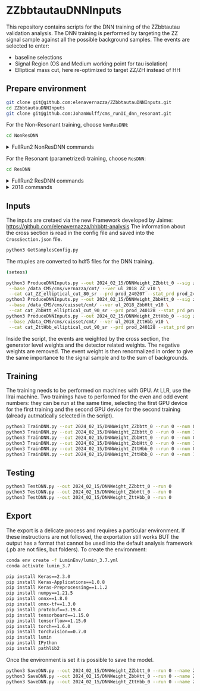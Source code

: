 # ZZbbtautauDNNInputs

This repository contains scripts for the DNN training of the ZZbbtautau validation analysis.
The DNN training is performed by targeting the ZZ signal sample against all the possible background samples.
The events are selected to enter:
- baseline selections
- Signal Region (OS and Medium working point for tau isolation)
- Elliptical mass cut, here re-optimized to target ZZ/ZH instead of HH

## Prepare environment

```bash
git clone git@github.com:elenavernazza/ZZbbtautauDNNInputs.git
cd ZZbbtautauDNNInputs
git clone git@github.com:JohanWulff/cms_runII_dnn_resonant.git
```

For the Non-Resonant training, choose `NonResDNN`:
```bash
cd NonResDNN
```

<details>
<summary>FullRun2 NonResDNN commands</summary>

```bash
python3 ProduceDNNInputs.py --out 2024_03_26/DNNWeight_ZZbbtt_FullRun2_0 --sig zz_sl_signal --bkg all --json CrossSectionZZ.json \
 --base /data_CMS/cms/vernazza/cmt/ --ver ul_2016_ZZ_v12,ul_2016_HIPM_ZZ_v12,ul_2017_ZZ_v12,ul_2018_ZZ_v12 \
 --cat cat_ZZ_elliptical_cut_90_sr --prd prod_240318 --stat_prd prod_240305 --eos True
python3 ProduceDNNInputs.py --out 2024_03_26/DNNWeight_ZbbHtt_FullRun2_0 --sig zh_zbb_htt_signal --bkg all --json CrossSectionZbbHtt.json \
 --base /data_CMS/cms/cuisset/cmt/ --ver ul_2016_ZbbHtt_v12,ul_2016_HIPM_ZbbHtt_v12,ul_2017_ZbbHtt_v12,ul_2018_ZbbHtt_v12 \
 --cat cat_ZbbHtt_elliptical_cut_90_sr --prd prod_240312_DNNinput --stat_prd prod_240305 --eos True
python3 ProduceDNNInputs.py --out 2024_03_26/DNNWeight_ZttHbb_FullRun2_0 --sig zh_ztt_hbb_signal --bkg all --json CrossSectionZttHbb.json \
 --base /data_CMS/cms/cuisset/cmt/ --ver ul_2016_ZttHbb_v12,ul_2016_HIPM_ZttHbb_v12,ul_2017_ZttHbb_v12,ul_2018_ZttHbb_v12 \
 --cat cat_ZttHbb_elliptical_cut_90_sr --prd prod_240312_DNNinput --stat_prd prod_240305 --eos True
```

```bash
python3 TrainDNN.py --out 2024_03_26/DNNWeight_ZZbbtt_FullRun2_0 --run 0 --num 0
python3 TrainDNN.py --out 2024_03_26/DNNWeight_ZZbbtt_FullRun2_0 --run 0 --num 1

python3 TrainDNN.py --out 2024_03_26/DNNWeight_ZbbHtt_FullRun2_0 --run 0 --num 0
python3 TrainDNN.py --out 2024_03_26/DNNWeight_ZbbHtt_FullRun2_0 --run 0 --num 1
 
python3 TrainDNN.py --out 2024_03_26/DNNWeight_ZttHbb_FullRun2_0 --run 0 --num 0
python3 TrainDNN.py --out 2024_03_26/DNNWeight_ZttHbb_FullRun2_0 --run 0 --num 1
```

```bash
python3 TestDNN.py --out 2024_03_26/DNNWeight_ZZbbtt_FullRun2_0 --run 0 
python3 TestDNN.py --out 2024_03_26/DNNWeight_ZbbHtt_FullRun2_0 --run 0
python3 TestDNN.py --out 2024_03_26/DNNWeight_ZttHbb_FullRun2_0 --run 0
```

```bash
python3 SaveDNN.py --out 2024_03_26/DNNWeight_ZZbbtt_FullRun2_0 --run 0 --name ZZbbtt --fold 2024-03-26
python3 SaveDNN.py --out 2024_03_26/DNNWeight_ZbbHtt_FullRun2_0 --run 0 --name ZbbHtt --fold 2024-03-26
python3 SaveDNN.py --out 2024_03_26/DNNWeight_ZttHbb_FullRun2_0 --run 0 --name ZttHbb --fold 2024-03-26
```

</details>

For the Resonant (parametrized) training, choose `ResDNN`:
```bash
cd ResDNN
```

<details>
<summary>FullRun2 ResDNN commands</summary>

```bash
python3 ProduceDNNInputs.py --out 2024_04_29/DNNWeight_ZZbbtt_0 \
 --sig GluGluToXToZZTo2B2Tau_M200,GluGluToXToZZTo2B2Tau_M210,GluGluToXToZZTo2B2Tau_M220,GluGluToXToZZTo2B2Tau_M230,GluGluToXToZZTo2B2Tau_M240,GluGluToXToZZTo2B2Tau_M250,\
GluGluToXToZZTo2B2Tau_M260,GluGluToXToZZTo2B2Tau_M270,GluGluToXToZZTo2B2Tau_M280,GluGluToXToZZTo2B2Tau_M300,GluGluToXToZZTo2B2Tau_M320,GluGluToXToZZTo2B2Tau_M350,GluGluToXToZZTo2B2Tau_M360,\
GluGluToXToZZTo2B2Tau_M400,GluGluToXToZZTo2B2Tau_M450,GluGluToXToZZTo2B2Tau_M500,GluGluToXToZZTo2B2Tau_M550,GluGluToXToZZTo2B2Tau_M600,GluGluToXToZZTo2B2Tau_M650,GluGluToXToZZTo2B2Tau_M700,\
GluGluToXToZZTo2B2Tau_M750,GluGluToXToZZTo2B2Tau_M800,GluGluToXToZZTo2B2Tau_M850,GluGluToXToZZTo2B2Tau_M900,GluGluToXToZZTo2B2Tau_M1000,GluGluToXToZZTo2B2Tau_M1100,GluGluToXToZZTo2B2Tau_M1200,\
GluGluToXToZZTo2B2Tau_M1300,GluGluToXToZZTo2B2Tau_M1400,GluGluToXToZZTo2B2Tau_M1500,GluGluToXToZZTo2B2Tau_M1600,GluGluToXToZZTo2B2Tau_M1700,GluGluToXToZZTo2B2Tau_M1800,GluGluToXToZZTo2B2Tau_M1900,\
GluGluToXToZZTo2B2Tau_M2000,GluGluToXToZZTo2B2Tau_M2200,GluGluToXToZZTo2B2Tau_M2400,GluGluToXToZZTo2B2Tau_M2500,GluGluToXToZZTo2B2Tau_M2600,GluGluToXToZZTo2B2Tau_M2800,GluGluToXToZZTo2B2Tau_M3000,\
GluGluToXToZZTo2B2Tau_M3500,GluGluToXToZZTo2B2Tau_M4000,GluGluToXToZZTo2B2Tau_M4500,GluGluToXToZZTo2B2Tau_M5000 \
 --bkg all --json CrossSectionZZ.json \
 --base /data_CMS/cms/vernazza/cmt/ --ver ul_2016_ZZ_v12,ul_2016_HIPM_ZZ_v12,ul_2017_ZZ_v12,ul_2018_ZZ_v12 \
 --cat cat_ZZ_elliptical_cut_90_sr --prd prod_240318 --stat_prd prod_240305 --eos True

python3 ProduceDNNInputs.py --out 2024_04_29/DNNWeight_ZbbHtt_0 \
 --sig ZprimeToZH_ZToBB_HToTauTau_M600,ZprimeToZH_ZToBB_HToTauTau_M800,ZprimeToZH_ZToBB_HToTauTau_M1000,ZprimeToZH_ZToBB_HToTauTau_M1200,ZprimeToZH_ZToBB_HToTauTau_M1400,\
ZprimeToZH_ZToBB_HToTauTau_M1600,ZprimeToZH_ZToBB_HToTauTau_M1800,ZprimeToZH_ZToBB_HToTauTau_M2000,ZprimeToZH_ZToBB_HToTauTau_M2500,ZprimeToZH_ZToBB_HToTauTau_M3000,\
ZprimeToZH_ZToBB_HToTauTau_M3500,ZprimeToZH_ZToBB_HToTauTau_M4000 \
 --bkg all --json CrossSectionZbbHtt.json \
 --base /data_CMS/cms/cuisset/cmt/ --ver ul_2016_ZbbHtt_v12,ul_2016_HIPM_ZbbHtt_v12,ul_2017_ZbbHtt_v12,ul_2018_ZbbHtt_v12 \
 --cat cat_ZbbHtt_elliptical_cut_90_sr --prd prod_240312_DNNinput --stat_prd prod_240305 --eos True

python3 ProduceDNNInputs.py --out 2024_04_29/DNNWeight_ZttHbb_0 \
 --sig ZprimeToZH_ZToTauTau_HToBB_M600,ZprimeToZH_ZToTauTau_HToBB_M800,ZprimeToZH_ZToTauTau_HToBB_M1000,ZprimeToZH_ZToTauTau_HToBB_M1200,ZprimeToZH_ZToTauTau_HToBB_M1400,\
ZprimeToZH_ZToTauTau_HToBB_M1600,ZprimeToZH_ZToTauTau_HToBB_M1800,ZprimeToZH_ZToTauTau_HToBB_M2000,ZprimeToZH_ZToTauTau_HToBB_M2500,ZprimeToZH_ZToTauTau_HToBB_M3000,\
ZprimeToZH_ZToTauTau_HToBB_M3500,ZprimeToZH_ZToTauTau_HToBB_M4000 \
 --bkg all --json CrossSectionZttHbb.json \
 --base /data_CMS/cms/cuisset/cmt/ --ver ul_2016_ZttHbb_v12,ul_2016_HIPM_ZttHbb_v12,ul_2017_ZttHbb_v12,ul_2018_ZttHbb_v12 \
 --cat cat_ZttHbb_elliptical_cut_90_sr --prd prod_240312_DNNinput --stat_prd prod_240305 --eos True
```

```bash
python3 TrainDNN.py --out 2024_04_29/DNNWeight_ZZbbtt_0 --run 0 --num 0
python3 TrainDNN.py --out 2024_04_29/DNNWeight_ZZbbtt_0 --run 0 --num 1

python3 TrainDNN.py --out 2024_04_29/DNNWeight_ZbbHtt_0 --run 0 --num 0
python3 TrainDNN.py --out 2024_04_29/DNNWeight_ZbbHtt_0 --run 0 --num 1

python3 TrainDNN.py --out 2024_04_29/DNNWeight_ZttHbb_0 --run 0 --num 0
python3 TrainDNN.py --out 2024_04_29/DNNWeight_ZttHbb_0 --run 0 --num 1
```

```bash
python3 TestDNN.py --out 2024_04_29/DNNWeight_ZZbbtt_0 --run 0
python3 TestDNN.py --out 2024_04_29/DNNWeight_ZbbHtt_0 --run 0 
python3 TestDNN.py --out 2024_04_29/DNNWeight_ZttHbb_0 --run 0 
```

```bash
conda activate lumin_3.7
python3 SaveDNN.py --out 2024_04_29/DNNWeight_ZZbbtt_0 --run 0 --name ResZZbbtt --fold 2024-04-29
python3 SaveDNN.py --out 2024_04_29/DNNWeight_ZbbHtt_0 --run 0 --name ResZbbHtt --fold 2024-04-29
python3 SaveDNN.py --out 2024_04_29/DNNWeight_ZttHbb_0 --run 0 --name ResZttHbb --fold 2024-04-29
```

</details>

<details>
<summary>2018 commands</summary>

```bash
python3 ProduceDNNInputs.py --out 2024_03_26/DNNWeight_ZZbbtt_0 \
 --sig ggXZZbbtt_M200,ggXZZbbtt_M300,ggXZZbbtt_M400,ggXZZbbtt_M500,ggXZZbbtt_M600,ggXZZbbtt_M700,ggXZZbbtt_M800,ggXZZbbtt_M900,\
ggXZZbbtt_M1000,ggXZZbbtt_M1100,ggXZZbbtt_M1200,ggXZZbbtt_M1300,ggXZZbbtt_M1400,ggXZZbbtt_M1500,ggXZZbbtt_M2000,ggXZZbbtt_M3000 \
 --bkg all --json CrossSectionZZ.json \
 --base /data_CMS/cms/vernazza/cmt/ --ver ul_2018_ZZ_v12 \
 --cat cat_ZZ_elliptical_cut_90_sr --prd prod_240318 --stat_prd prod_240305 --eos True
python3 ProduceDNNInputs.py --out 2024_03_26/DNNWeight_ZbbHtt_0 \
 --sig Zprime_Zh_Zbbhtautau_M500_v3,Zprime_Zh_Zbbhtautau_M1000_v3,Zprime_Zh_Zbbhtautau_M2000_v3,Zprime_Zh_Zbbhtautau_M3000_v3,Zprime_Zh_Zbbhtautau_M4000_v3 \
 --bkg all --json CrossSectionZbbHtt.json \
 --base /data_CMS/cms/cuisset/cmt/ --ver ul_2018_ZbbHtt_v12 \
 --cat cat_ZbbHtt_elliptical_cut_90_sr --prd prod_240312_DNNinput --stat_prd prod_240305 --eos True
python3 ProduceDNNInputs.py --out 2024_03_26/DNNWeight_ZttHbb_0 \
 --sig Zprime_Zh_Ztautauhbb_M500_v3,Zprime_Zh_Ztautauhbb_M1000_v3,Zprime_Zh_Ztautauhbb_M2000_v3,Zprime_Zh_Ztautauhbb_M3000_v3,Zprime_Zh_Ztautauhbb_M4000_v3 \
 --bkg all --json CrossSectionZttHbb.json \
 --base /data_CMS/cms/cuisset/cmt/ --ver ul_2018_ZttHbb_v12 \
 --cat cat_ZttHbb_elliptical_cut_90_sr --prd prod_240312_DNNinput --stat_prd prod_240305 --eos True
```

```bash
python3 TrainDNN.py --out 2024_03_26/DNNWeight_ZZbbtt_0 --run 0 --num 0
python3 TrainDNN.py --out 2024_03_26/DNNWeight_ZZbbtt_0 --run 0 --num 1

python3 TrainDNN.py --out 2024_03_26/DNNWeight_ZbbHtt_0 --run 0 --num 0
python3 TrainDNN.py --out 2024_03_26/DNNWeight_ZbbHtt_0 --run 0 --num 1

python3 TrainDNN.py --out 2024_03_26/DNNWeight_ZttHbb_0 --run 0 --num 0
python3 TrainDNN.py --out 2024_03_26/DNNWeight_ZttHbb_0 --run 0 --num 1
```

```bash
python3 TestDNN.py --out 2024_03_26/DNNWeight_ZZbbtt_0 --run 0
python3 TestDNN.py --out 2024_03_26/DNNWeight_ZbbHtt_0 --run 0 
python3 TestDNN.py --out 2024_03_26/DNNWeight_ZttHbb_0 --run 0 
```

```bash
conda activate lumin_3.7
python3 SaveDNN.py --out 2024_03_26/DNNWeight_ZZbbtt_0 --run 0 --name ResZZbbtt --fold 2024-03-26
python3 SaveDNN.py --out 2024_03_26/DNNWeight_ZbbHtt_0 --run 0 --name ResZbbHtt --fold 2024-03-26
python3 SaveDNN.py --out 2024_03_26/DNNWeight_ZttHbb_0 --run 0 --name ResZttHbb --fold 2024-03-26
```

</details>

## Inputs

The inputs are cretaed via the new Framework developed by Jaime: https://github.com/elenavernazza/hhbbtt-analysis
The information about the cross section is read in the config file and saved into the `CrossSection.json` file.

```bash
python3 GetSamplesConfig.py
```

The ntuples are converted to hdf5 files for the DNN training.

```bash
(seteos)

python3 ProduceDNNInputs.py --out 2024_02_15/DNNWeight_ZZbbtt_0 --sig zz_sl_signal --bkg all --json CrossSectionZZ.json \
 --base /data_CMS/cms/vernazza/cmt/ --ver ul_2018_ZZ_v10 \
 --cat cat_ZZ_elliptical_cut_80_sr --prd prod_240207 --stat_prd prod_240128 --eos True
python3 ProduceDNNInputs.py --out 2024_02_15/DNNWeight_ZbbHtt_0 --sig zh_zbb_htt_signal --bkg all --json CrossSectionZbbHtt.json \
 --base /data_CMS/cms/cuisset/cmt/ --ver ul_2018_ZbbHtt_v10 \
 --cat cat_ZbbHtt_elliptical_cut_90_sr --prd prod_240128 --stat_prd prod_240128 --eos True
python3 ProduceDNNInputs.py --out 2024_02_15/DNNWeight_ZttHbb_0 --sig zh_ztt_hbb_signal --bkg all --json CrossSectionZttHbb.json \
 --base /data_CMS/cms/cuisset/cmt/ --ver ul_2018_ZttHbb_v10 \
 --cat cat_ZttHbb_elliptical_cut_90_sr --prd prod_240128 --stat_prd prod_240128 --eos True
```

Inside the script, the events are weighted by the cross section, the generator level weights and the detector related weights. The negative weights are removed.
The event weight is then renormalized in order to give the same importance to the signal sample and to the sum of backgrounds.

## Training

The training needs to be performed on machines with GPU. At LLR, use the llrai machine.
Two trainings have to performed for the even and odd event numbers: they can be run at the same time, selecting the first GPU device for the first training and the second GPU device for the second training (already autmatically selected in the script).

```bash
python3 TrainDNN.py --out 2024_02_15/DNNWeight_ZZbbtt_0 --run 0 --num 0
python3 TrainDNN.py --out 2024_02_15/DNNWeight_ZZbbtt_0 --run 0 --num 1
python3 TrainDNN.py --out 2024_02_15/DNNWeight_ZbbHtt_0 --run 0 --num 0
python3 TrainDNN.py --out 2024_02_15/DNNWeight_ZbbHtt_0 --run 0 --num 1
python3 TrainDNN.py --out 2024_02_15/DNNWeight_ZttHbb_0 --run 0 --num 0
python3 TrainDNN.py --out 2024_02_15/DNNWeight_ZttHbb_0 --run 0 --num 1
```

## Testing

```bash
python3 TestDNN.py --out 2024_02_15/DNNWeight_ZZbbtt_0 --run 0 
python3 TestDNN.py --out 2024_02_15/DNNWeight_ZbbHtt_0 --run 0
python3 TestDNN.py --out 2024_02_15/DNNWeight_ZttHbb_0 --run 0
```

## Export

The export is a delicate process and requires a particular environment. If these instructions are not followed, the exportation still works BUT the output has a format that cannot be used into the default analysis framework (.pb are not files, but folders).
To create the environment:

```bash
conda env create -f LuminEnv/lumin_3.7.yml
conda activate lumin_3.7

pip install Keras==2.3.0
pip install Keras-Applications==1.0.8
pip install Keras-Preprocessing==1.1.2
pip install numpy==1.21.5
pip install onnx==1.8.0
pip install onnx-tf==1.3.0
pip install protobuf==3.19.4
pip install tensorboard==1.15.0
pip install tensorflow==1.15.0
pip install torch==1.6.0
pip install torchvision==0.7.0
pip install lumin
pip install IPython
pip install pathlib2
```

Once the environment is set it is possible to save the model.

```bash
python3 SaveDNN.py --out 2024_02_15/DNNWeight_ZZbbtt_0 --run 0 --name ZZbbtt
python3 SaveDNN.py --out 2024_02_15/DNNWeight_ZbbHtt_0 --run 0 --name ZbbHtt
python3 SaveDNN.py --out 2024_02_15/DNNWeight_ZttHbb_0 --run 0 --name ZttHbb
```